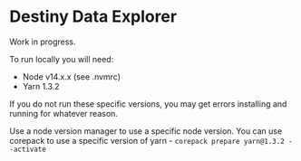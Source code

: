 # Destiny Data Explorer

Work in progress.

To run locally you will need:

- Node v14.x.x (see .nvmrc)
- Yarn 1.3.2

If you do not run these specific versions, you may get errors installing and running for whatever reason.

Use a node version manager to use a specific node version.
You can use corepack to use a specific version of yarn - `corepack prepare yarn@1.3.2 --activate`
